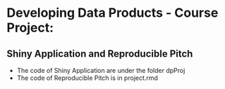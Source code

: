 # Developing Data Products - Course Project: 
## Shiny Application and Reproducible Pitch

- The code of Shiny Application are under the folder dpProj
- The code of Reproducible Pitch is in project.rmd
